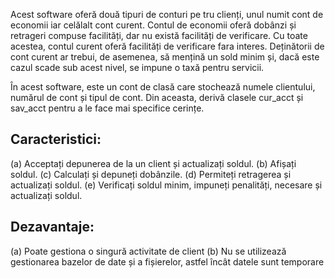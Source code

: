 Acest software oferă două tipuri de conturi pe tru clienți, unul numit cont de economii
iar celălalt cont curent. Contul de economii oferă dobânzi și retrageri compuse
facilități, dar nu există facilități de verificare. Cu toate acestea, contul curent oferă facilități de verificare
fara interes. Deținătorii de cont curent ar trebui, de asemenea, să mențină un sold minim și, dacă este cazul
scade sub acest nivel, se impune o taxă pentru servicii.

În acest software, este un cont de clasă care stochează numele clientului, numărul de cont și tipul de cont.
Din aceasta, derivă clasele cur_acct și sav_acct pentru a le face mai specifice
cerințe.

Caracteristici:
---------
(a) Acceptați depunerea de la un client și actualizați soldul.
(b) Afișați soldul.
(c) Calculați și depuneți dobânzile.
(d) Permiteți retragerea și actualizați soldul.
(e) Verificați soldul minim, impuneți penalități, necesare și actualizați soldul.

Dezavantaje:
--------------
(a) Poate gestiona o singură activitate de client
(b) Nu se utilizează gestionarea bazelor de date și a fișierelor, astfel încât datele sunt temporare
